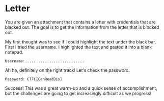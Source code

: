 # Letter
You are given an attachment that contains a letter with credentials that are blacked out. The goal is to get the information from the letter that is blocked out.

My first thought was to see if I could highlight the text under the black bar.
First I tried the username. I highlighted the text and pasted it into a blank notepad.

```
Username:........................... 
```

Ah ha, definitely on the right track! Let's check the password.

```
Password: ​CTF{ICanReadDis} 
```
Success! This was a great warm-up and a quick sense of accomplishment, but the challenges are going to get increasingly difficult as we progress!
